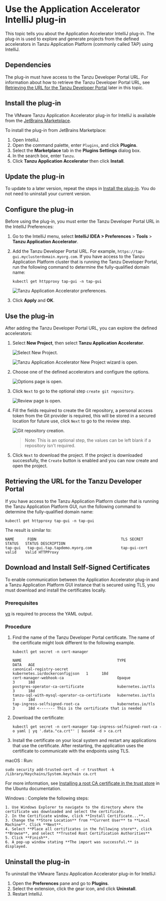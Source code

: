 # Use the Application Accelerator IntelliJ plug-in

This topic tells you about the Application Accelerator IntelliJ plug-in. The plug-in is used to
explore and generate projects from the defined accelerators in Tanzu Application Platform
(commonly called TAP) using IntelliJ.

## <a id="dependencies"></a> Dependencies

The plug-in must have access to the Tanzu Developer Portal URL.
For information about how to retrieve the Tanzu Developer Portal URL, see
[Retrieving the URL for the Tanzu Developer Portal](#fqdn-tap-gui-url) later in this topic.

## <a id="intellij-install"></a> Install the plug-in

The VMware Tanzu Application Accelerator plug-in for IntelliJ is available from the
[JetBrains Marketplace](https://plugins.jetbrains.com/plugin/23645-tanzu-application-accelerator).

To install the plug-in from JetBrains Marketplace:

1. Open IntelliJ.
2. Open the command palette, enter `Plugins`, and click **Plugins**.
3. Select the **Marketplace** tab in the **Plugins Settings** dialog box.
4. In the search box, enter `Tanzu`.
5. Click **Tanzu Application Accelerator** then click **Install**.

## <a id="update"></a> Update the plug-in

To update to a later version, repeat the steps in [Install the plug-in](#intellij-install).
You do not need to uninstall your current version.

## <a id="intellij-conf-plugin"></a> Configure the plug-in

Before using the plug-in, you must enter the Tanzu Developer Portal URL in the IntelliJ Preferences:

1. Go to the IntelliJ menu, select **IntelliJ IDEA > Preferences** > **Tools** > **Tanzu Application Accelerator**.

2. Add the Tanzu Developer Portal URL. For example, `https://tap-gui.myclusterdomain.myorg.com`.
If you have access to the Tanzu Application Platform cluster that is running the
Tanzu Developer Portal, run the following command to determine the fully-qualified domain name:

    ```console
    kubectl get httpproxy tap-gui -n tap-gui
    ```

    ![Tanzu Application Accelerator preferences.](../images/app-accelerator/intellij/app-accelerators-intellij-preferences.png)

3. Click **Apply** and **OK**.

## <a id="intellij-using-the-plugin"></a> Use the plug-in

After adding the Tanzu Developer Portal URL, you can explore the defined accelerators:

1. Select **New Project**, then select **Tanzu Application Accelerator**.

   ![Select New Project.](../images/app-accelerator/intellij/app-accelerators-intellij-new-project.png)

   ![Tanzu Application Accelerator New Project wizard is open.](../images/app-accelerator/intellij/app-accelerators-intellij-accelerator-list.png)

2. Choose one of the defined accelerators and configure the options.

   ![Options page is open.](../images/app-accelerator/intellij/app-accelerators-intellij-options.png)

3. Click `Next` to go to the optional step `create git repository`.

   ![Review page is open.](../images/app-accelerator/intellij/app-accelerators-intellij-review.png)

4. Fill the fields required to create the Git repository, a personal access token from the Git
provider is required, this will be stored in a secured location for future use, click `Next` to
go to the review step.

   ![Git repository creation.](../images/app-accelerator/intellij/app-accelerators-intellij-git-repo-creation.png)

   > Note: This is an optional step, the values can be left blank if a repository isn't required.

5. Click `Next` to download the project. If the project is downloaded successfully, the `Create` button is enabled and you can now create and open the project.

## <a id="fqdn-tap-gui-url"></a> Retrieving the URL for the Tanzu Developer Portal

If you have access to the Tanzu Application Platform cluster that is running the Tanzu Application
Platform GUI, run the following command to determine the fully-qualified domain name:

```console
kubectl get httpproxy tap-gui -n tap-gui
```

The result is similar to:

```console
NAME      FQDN                                      TLS SECRET     STATUS   STATUS DESCRIPTION
tap-gui   tap-gui.tap.tapdemo.myorg.com             tap-gui-cert   valid    Valid HTTPProxy
```

## <a id="dl-ins-ss-certs"></a>Download and Install Self-Signed Certificates

To enable communication between the Application Accelerator plug-in and a Tanzu Application Platform
GUI instance that is secured using TLS, you must download and install the certificates locally.

### Prerequisites

[yq](https://github.com/mikefarah/yq) is required to process the YAML output.

### Procedure

1. Find the name of the Tanzu Developer Portal certificate. The name of the certificate
might look different to the following example.

    ```console
    kubectl get secret -n cert-manager
    ```

    ```console
    NAME                                           TYPE                             DATA   AGE
    canonical-registry-secret                      kubernetes.io/dockerconfigjson   1      18d
    cert-manager-webhook-ca                        Opaque                           3      18d
    postgres-operator-ca-certificate               kubernetes.io/tls                3      18d
    tanzu-sql-with-mysql-operator-ca-certificate   kubernetes.io/tls                3      18d
    tap-ingress-selfsigned-root-ca                 kubernetes.io/tls                3      18d <------- This is the certificate that is needed
    ```

2. Download the certificate:

    ```console
    kubectl get secret -n cert-manager tap-ingress-selfsigned-root-ca -o yaml | yq '.data."ca.crt"' | base64 -d > ca.crt
    ```

3. Install the certificate on your local system and restart any applications that use
the certificate. After restarting, the application uses the certificate
to communicate with the endpoints using TLS.

  macOS
  : Run:

  ```console
  sudo security add-trusted-cert -d -r trustRoot -k /Library/Keychains/System.keychain ca.crt
  ```

  For more information, see [Installing a root CA certificate in the trust store](https://ubuntu.com/server/docs/security-trust-store) in the Ubuntu documentation.

  Windows
  : Complete the following steps:

    1. Use Windows Explorer to navigate to the directory where the certificate was downloaded and select the certificate.
    2. In the Certificate window, click **Install Certificate...**.
    3. Change the **Store Location** from **Current User** to **Local Machine**. Click **Next**.
    4. Select **Place all certificates in the following store**, click **Browse**, and select **Trusted Root Certification Authorities**
    5. Click **Finish**.
    6. A pop-up window stating **The import was successful.** is displayed.

## <a id="uninstall"></a> Uninstall the plug-in

To uninstall the VMware Tanzu Application Accelerator plug-in for IntelliJ:

1. Open the **Preferences** pane and go to **Plugins**.
2. Select the extension, click the gear icon, and click **Uninstall**.
3. Restart IntelliJ.
